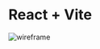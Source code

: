 # React + Vite
 
 ![wireframe](https://github.com/user-attachments/assets/ee2df493-038d-42f2-88ec-3bf5565d2da5)
